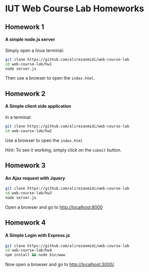 # IUT Web Course Lab Homeworks

## Homework 1
#### A simple node.js server
Simply open a linux terminal:
```bash
git clone https://github.com/alirezaomidi/web-course-lab
cd web-course-lab/hw1
node server.js
```
Then use a browser to open the `index.html`.

## Homework 2
#### A Simple client side application
In a terminal:
```bash
git clone https://github.com/alirezaomidi/web-course-lab
cd web-course-lab/hw2
```
Use a browser to open the `index.html`

Hint: To see it working, simply click on the `submit` button.

## Homework 3
#### An Ajax request with Jquery
```bash
git clone https://github.com/alirezaomidi/web-course-lab
cd web-course-lab/hw3
node server.js
```
Open a browser and go to [http://localhost:8000](http://localhost:8000/)

## Homework 4
#### A Simple Login with Express.js
```bash
git clone https://github.com/alirezaomidi/web-course-lab
cd web-course-lab/hw4
npm install && node bin/www
```
Now open a browser and go to [http://localhost:3000/](http://localhost:3000/).
